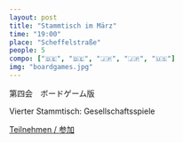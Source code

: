 ```yaml
---
layout: post
title: "Stammtisch im März"
time: "19:00"
place: "Scheffelstraße"
people: 5
compo: ["🇩🇪", "🇩🇪", "🇯🇵", "🇯🇵", "🇺🇸"]
img: "boardgames.jpg"
---
```


第四会　ボードゲーム版

Vierter Stammtisch: Gesellschaftsspiele

[Teilnehmen / 参加](https://doodle.com/poll/ecfbui5kabab3c2t)
